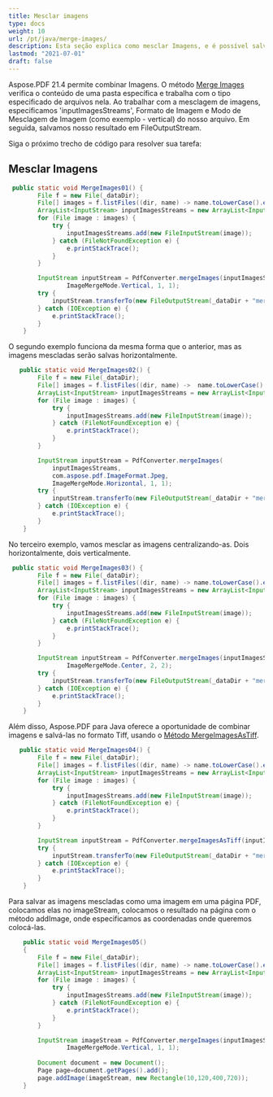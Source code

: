```yaml
---
title: Mesclar imagens
type: docs
weight: 10
url: /pt/java/merge-images/
description: Esta seção explica como mesclar Imagens, e é possível salvar no formato Tiff.
lastmod: "2021-07-01"
draft: false
---
```


Aspose.PDF 21.4 permite combinar Imagens. O método [Merge Images](https://reference.aspose.com/pdf/net/aspose.pdf.facades/pdfconverter/methods/mergeimages) verifica o conteúdo de uma pasta específica e trabalha com o tipo especificado de arquivos nela. Ao trabalhar com a mesclagem de imagens, especificamos 'inputImagesStreams', Formato de Imagem e Modo de Mesclagem de Imagem (como exemplo - vertical) do nosso arquivo. Em seguida, salvamos nosso resultado em FileOutputStream.

Siga o próximo trecho de código para resolver sua tarefa:

## Mesclar Imagens

```java
 public static void MergeImages01() {
        File f = new File(_dataDir);
        File[] images = f.listFiles((dir, name) -> name.toLowerCase().endsWith(".jpg"));
        ArrayList<InputStream> inputImagesStreams = new ArrayList<InputStream>();
        for (File image : images) {
            try {
                inputImagesStreams.add(new FileInputStream(image));
            } catch (FileNotFoundException e) {
                e.printStackTrace();
            }
        }

        InputStream inputStream = PdfConverter.mergeImages(inputImagesStreams, com.aspose.pdf.ImageFormat.Jpeg,
                ImageMergeMode.Vertical, 1, 1);
        try {
            inputStream.transferTo(new FileOutputStream(_dataDir + "merged_images.jpg"));
        } catch (IOException e) {
            e.printStackTrace();
        }
    }
``` 


O segundo exemplo funciona da mesma forma que o anterior, mas as imagens mescladas serão salvas horizontalmente.

```java
   public static void MergeImages02() {
        File f = new File(_dataDir);
        File[] images = f.listFiles((dir, name) ->  name.toLowerCase().endsWith(".jpg"));
        ArrayList<InputStream> inputImagesStreams = new ArrayList<InputStream>();
        for (File image : images) {
            try {
                inputImagesStreams.add(new FileInputStream(image));
            } catch (FileNotFoundException e) {
                e.printStackTrace();
            }
        }

        InputStream inputStream = PdfConverter.mergeImages(
            inputImagesStreams, 
            com.aspose.pdf.ImageFormat.Jpeg,
            ImageMergeMode.Horizontal, 1, 1);
        try {
            inputStream.transferTo(new FileOutputStream(_dataDir + "merged_images.jpg"));
        } catch (IOException e) {
            e.printStackTrace();
        }
    }

```

No terceiro exemplo, vamos mesclar as imagens centralizando-as.
 Dois horizontalmente, dois verticalmente.

```java
 public static void MergeImages03() {
        File f = new File(_dataDir);
        File[] images = f.listFiles((dir, name) -> name.toLowerCase().endsWith(".jpg"));
        ArrayList<InputStream> inputImagesStreams = new ArrayList<InputStream>();
        for (File image : images) {
            try {
                inputImagesStreams.add(new FileInputStream(image));
            } catch (FileNotFoundException e) {
                e.printStackTrace();
            }
        }

        InputStream inputStream = PdfConverter.mergeImages(inputImagesStreams, com.aspose.pdf.ImageFormat.Jpeg,
                ImageMergeMode.Center, 2, 2);
        try {
            inputStream.transferTo(new FileOutputStream(_dataDir + "merged_images.jpg"));
        } catch (IOException e) {
            e.printStackTrace();
        }
    }

```

Além disso, Aspose.PDF para Java oferece a oportunidade de combinar imagens e salvá-las no formato Tiff, usando o [Método MergeImagesAsTiff](https://reference.aspose.com/pdf/java/com.aspose.pdf.facades/PdfConverter#saveAsTIFF-java.io.OutputStream-).
```java
   public static void MergeImages04() {
        File f = new File(_dataDir);
        File[] images = f.listFiles((dir, name) -> name.toLowerCase().endsWith(".jpg"));
        ArrayList<InputStream> inputImagesStreams = new ArrayList<InputStream>();
        for (File image : images) {
            try {
                inputImagesStreams.add(new FileInputStream(image));
            } catch (FileNotFoundException e) {
                e.printStackTrace();
            }
        }

        InputStream inputStream = PdfConverter.mergeImagesAsTiff(inputImagesStreams);
        try {
            inputStream.transferTo(new FileOutputStream(_dataDir + "merged_images.jpg"));
        } catch (IOException e) {
            e.printStackTrace();
        }
    }

```

Para salvar as imagens mescladas como uma imagem em uma página PDF, colocamos elas no imageStream, colocamos o resultado na página com o método addImage, onde especificamos as coordenadas onde queremos colocá-las.

```java
    public static void MergeImages05()
    {
        File f = new File(_dataDir);
        File[] images = f.listFiles((dir, name) -> name.toLowerCase().endsWith(".jpg"));
        ArrayList<InputStream> inputImagesStreams = new ArrayList<InputStream>();
        for (File image : images) {
            try {
                inputImagesStreams.add(new FileInputStream(image));
            } catch (FileNotFoundException e) {                
                e.printStackTrace();
            }
        }

        InputStream imageStream = PdfConverter.mergeImages(inputImagesStreams, com.aspose.pdf.ImageFormat.Jpeg,
                ImageMergeMode.Vertical, 1, 1);
        
        Document document = new Document();
        Page page=document.getPages().add();
        page.addImage(imageStream, new Rectangle(10,120,400,720));
    }

```